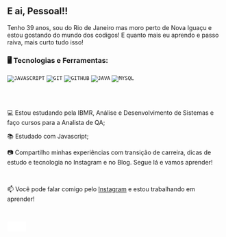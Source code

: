 ## E ai, Pessoal!!

Tenho 39 anos, sou do Rio de Janeiro mas moro perto de Nova Iguaçu e estou gostando do mundo dos codigos! E quanto mais eu aprendo e passo raiva, mais curto tudo isso!

### 🖥️ Tecnologias e Ferramentas: 

<code><img width="40px" src="https://cdn.jsdelivr.net/gh/devicons/devicon/icons/javascript/javascript-original.svg" title = "JAVASCRIPT"/></code>
<code><img width="40px" src="https://cdn.jsdelivr.net/gh/devicons/devicon/icons/git/git-original.svg" title = "GIT"/></code>
<code><img width="40px" src="https://cdn.jsdelivr.net/gh/devicons/devicon/icons/github/github-original.svg" title = "GITHUB"/></code>
<code><img width="40px" src="https://cdn.jsdelivr.net/gh/devicons/devicon/icons/java/java-original.svg" title = "JAVA"/></code>
<code><img width="40px" src="https://cdn.jsdelivr.net/gh/devicons/devicon/icons/mysql/mysql-original.svg" title = "MYSQL"/></code>

</br>
</br>
<div display="inline-block">
 <p align="left">💻 Estou estudando pela IBMR, Análise e Desenvolvimento de Sistemas e faço cursos para a Analista de QA;</p>
 <p align="left">📚 Estudado com Javascript;</p>
 <p align="left">📷 Compartilho minhas experiências com transição de carreira, dicas de estudo e tecnologia no <!--<a href="https://www.instagram.com/jeniblo_dev"> --> Instagram</a> e no <!--<a href="https://dev.to/jeniblo_dev"> --> Blog</a>. Segue lá e vamos aprender!</p>
 
</br>

📫 Você pode falar comigo pelo [Instagram]('https://www.instagram.com/felipe_barillo') e estou trabalhando em aprender!

</br>

<a href="https://www.instagram.com/felipe_barillo" target="_blank"><img align="left" alt="Instagram" width="22px" src="https://github.com/Aakarsh-B/trying-repos/blob/master/insta.svg" />
<a href="https://www.linkedin.com/in/felipe-santana-barillo" target="_blank"><img align="left" alt="LinkedIn" width="22px" src="https://github.com/Aakarsh-B/trying-repos/blob/master/linkedin.svg" /></a>

##
<p align="center">
<a href="https://github.com/FelipeBarillo/Projeto_QA">
  
</a>
</p>
